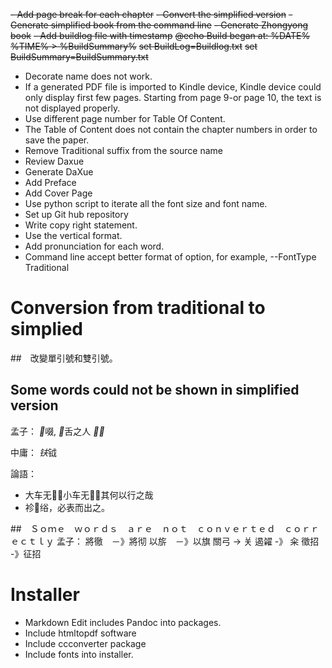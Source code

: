 ~~- Add page break for each chapter~~
~~- Convert the simplified version~~
~~- Generate simplified book from the command line~~
~~- Generate Zhongyong book~~
~~- Add buildlog file with timestamp~~
	~~@echo Build began at: %DATE% %TIME% > %BuildSummary%~~
	~~set BuildLog=Buildlog.txt~~
	~~set BuildSummary=BuildSummary.txt~~
- Decorate name does not work.
- If a generated PDF file is imported to Kindle device, Kindle device could only display first few pages. Starting from page 9-or page 10, the text is not displayed properly.
- Use different page number for Table Of Content.
- The Table of Content does not contain the chapter numbers in order to save the paper.
- Remove Traditional suffix from the source name
- Review Daxue
- Generate DaXue
- Add Preface
- Add Cover Page
- Use python script to iterate all the font size and font name.
- Set up Git hub repository
- Write copy right statement.
- Use the vertical format.
- Add pronunciation for each word.
- Command line accept better format of option, for example, --FontType Traditional

# Conversion from traditional to simplied

##　改變單引號和雙引號。


## Some words could not be shown in simplified version

孟子： *𫗦*啜, *𫛞*舌之人 *𫍙𫍙*

中庸： *𫓧*钺

論語： 
- 大车无􀀀，小车无􀀀，其何以行之哉
- 袗􀀀绤，必表而出之。

##　Ｓｏｍｅ　ｗｏｒｄｓ　ａｒｅ　ｎｏｔ　ｃｏｎｖｅｒｔｅｄ　ｃｏｒｒｅｃｔｌｙ
孟子：
將徹　－》將彻
以旂　－》以旗
關弓 -> 关
遏糴 -》 籴
徵招 -》征招
# Installer
- Markdown Edit includes Pandoc into packages.
- Include htmltopdf software
- Include ccconverter package
- Include fonts into installer.